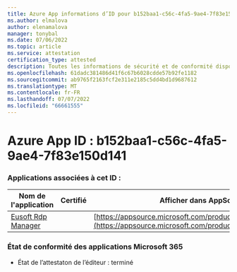 ```yaml
---
title: Azure App informations d’ID pour b152baa1-c56c-4fa5-9ae4-7f83e150d141
ms.author: elmalova
author: elenamalova
manager: tonybal
ms.date: 07/06/2022
ms.topic: article
ms.service: attestation
certification_type: attested
description: Toutes les informations de sécurité et de conformité disponibles pour b152baa1-c56c-4fa5-9ae4-7f83e150d141.
ms.openlocfilehash: 61dadc381486d41f6c67b6028cdde57b92fe1182
ms.sourcegitcommit: ab9765f2163fcf2e311e2185c5dd4bd1d9687612
ms.translationtype: MT
ms.contentlocale: fr-FR
ms.lasthandoff: 07/07/2022
ms.locfileid: "66661555"
---
```

# <a name="azure-app-id-b152baa1-c56c-4fa5-9ae4-7f83e150d141"></a>Azure App ID : b152baa1-c56c-4fa5-9ae4-7f83e150d141


### <a name="apps-associated-with-this-id"></a>Applications associées à cet ID :
| **Nom de l'application** | **Certifié** | **Afficher dans AppSource** |
|--------------|---------------|-----------------------|
| [Eusoft Rdp Manager](../forward/WA200004321.md) |  | [https://appsource.microsoft.com/product/office/WA200004321](https://appsource.microsoft.com/product/office/WA200004321) |

### <a name="microsoft-365-app-compliance-status"></a>État de conformité des applications Microsoft 365
- État de l’attestaton de l’éditeur : terminé
